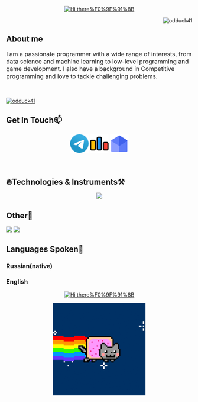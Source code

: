 <p align="center">
<a href="https://git.io/typing-svg">
  <img src="https://readme-typing-svg.demolab.com?font=Fira+Code&size=45&duration=3000&pause=800&color=4D77F7FF&center=true&random=false&width=435&height=80&lines=Hi+there%F0%9F%91%8B;I+am+Leo!" alt="Hi there%F0%9F%91%8B" />
</a>
<p align="right"> <img src="https://komarev.com/ghpvc/?username=odduck41" alt="odduck41" /> </p>
</p>
<h2>About me</h2>
<span style="font-size:16px">I am a passionate programmer with a wide range of interests, from data science and machine learning to low-level programming and game development. I also have a background in Competitive programming and love to tackle challenging problems.</span>
<p style="padding:10px"></p>
<p align="left"> <a href="https://github.com/ryo-ma/github-profile-trophy"><img src="https://github-profile-trophy.vercel.app/?username=odduck41&theme=kimbie_dark" alt="odduck41" /></a> </p>
<h2>Get In Touch📫</h2>
<p align="center">
  <a href="https://t.me/totelega"><img src = "telegram.svg" alt = "telegram" width = "50px" draggable="false"></a>
  <a href="https://codeforces.com/profile/odduck41"><img src="codeforces.svg" alt = "codeforces" width = "50px" draggable="false"></a>
  <a href="mailto:gd.cats.creators@gmail.com"><img src="email.svg" alt = "email" width="50px" draggable="false"></a>
</p>

<p style="padding:10px"></p>
<h2>🔥Technologies & Instruments⚒️</h2>
<p align="center">
  <a href="https://skillicons.dev">
    <img src="https://skillicons.dev/icons?i=cpp,clion,visualstudio,qt,cmake,py,vim,vscode,arch,windows,bash,c,html,css,go,github,git,stackoverflow,obsidian,replit&perline=5" />
  </a>
</p>
<h2>Other🎄</h2>

<img src="https://github-readme-stats.vercel.app/api?username=odduck41&show_icons=true&theme=transparent"/>

<img src = "https://github-readme-stats.vercel.app/api/top-langs?username=odduck41&show_icons=true&locale=en&layout=compact&theme=transparent"/>

<h2>Languages Spoken🌈</h2>
<h3>Russian(native)</h3>
<h3>English</h3>
<p align="center"><a href="https://git.io/typing-svg"><img src="https://readme-typing-svg.demolab.com?font=Fira+Code&size=45&duration=2000&pause=1000&color=F7870DFF&center=true&random=false&width=435&height=80&lines=That's+all!" alt="Hi there%F0%9F%91%8B" /></p>
<p align="center"><img src = "cat.gif" width="250px" alt = ""/>
